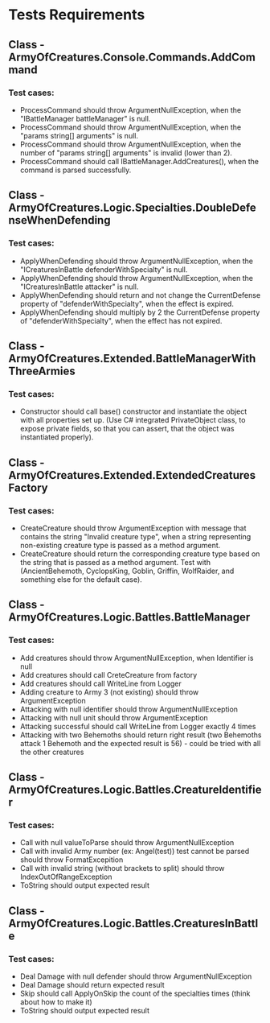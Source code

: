# Tests Requirements

## Class - ArmyOfCreatures.Console.Commands.AddCommand

### Test cases:

 - ProcessCommand should throw ArgumentNullException, when the "IBattleManager battleManager" is null.
 - ProcessCommand should throw ArgumentNullException, when the "params string[] arguments" is null.
 - ProcessCommand should throw ArgumentNullException, when the number of "params string[] arguments" is invalid (lower than 2).
 - ProcessCommand should call IBattleManager.AddCreatures(), when the command is parsed successfully.

## Class - ArmyOfCreatures.Logic.Specialties.DoubleDefenseWhenDefending

### Test cases:

 - ApplyWhenDefending should throw ArgumentNullException, when the "ICreaturesInBattle defenderWithSpecialty" is null.
 - ApplyWhenDefending should throw ArgumentNullException, when the "ICreaturesInBattle attacker" is null.
 - ApplyWhenDefending should return and not change the CurrentDefense property of "defenderWithSpecialty", when the effect is expired.
 - ApplyWhenDefending should multiply by 2 the CurrentDefense property of "defenderWithSpecialty", when the effect has not expired.  

## Class - ArmyOfCreatures.Extended.BattleManagerWithThreeArmies

### Test cases:

 - Constructor should call base() constructor and instantiate the object with all properties set up. (Use C# integrated PrivateObject class, to expose private fields, so that you can assert, that the object was instantiated properly).

## Class - ArmyOfCreatures.Extended.ExtendedCreaturesFactory

### Test cases:

 - CreateCreature should throw ArgumentException with message that contains the string "Invalid creature type", when a string representing non-existing creature type is passed as a method argument.
 - CreateCreature should return the corresponding creature type based on the string that is passed as a method argument. Test with (AncientBehemoth, CyclopsKing, Goblin, Griffin, WolfRaider, and something else for the default case).

## Class - ArmyOfCreatures.Logic.Battles.BattleManager

### Test cases:

 - Add creatures should throw ArgumentNullException, when Identifier is null
 - Add creatures should call CreteCreature from factory
 - Add creatures should call WriteLine from Logger
 - Adding creature to Army 3 (not existing) should throw ArgumentException
 - Attacking with null identifier should throw ArgumentNullException
 - Attacking with null unit should throw ArgumentException
 - Attacking successful should call WriteLine from Logger exactly 4 times
 - Attacking with two Behemoths should return right result (two Behemoths attack 1 Behemoth and the expected result is 56) -  could be tried with all the other creatures

## Class - ArmyOfCreatures.Logic.Battles.CreatureIdentifier

### Test cases:

  - Call with null valueToParse should throw ArgumentNullException
  - Call with invalid Army number (ex: Angel(test)) test cannot be parsed should throw FormatExcepition
  - Call with invalid string (without brackets to split) should throw IndexOutOfRangeException
  - ToString should output expected result


## Class -ArmyOfCreatures.Logic.Battles.CreaturesInBattle

### Test cases:

  - Deal Damage with null defender should throw ArgumentNullException
  - Deal Damage should return expected result
  - Skip should call ApplyOnSkip  the count of the specialties times (think about how to make it)
  - ToString should output expected result

